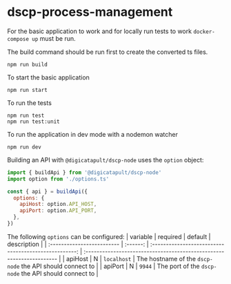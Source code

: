 # dscp-process-management

For the basic application to work and for locally run tests to work `docker-compose up` must be run.

The build command should be run first to create the converted ts files.

```shell
npm run build
```

To start the basic application

```shell
npm run start
```

To run the tests

```shell
npm run test
npm run test:unit
```

To run the application in dev mode with a nodemon watcher

```shell
npm run dev
```

Building an API with `@digicatapult/dscp-node` uses the `option` object:

```js
import { buildApi } from '@digicatapult/dscp-node'
import option from './options.ts'

const { api } = buildApi({
  options: {
    apiHost: option.API_HOST,
    apiPort: option.API_PORT,
  },
})
```

The following `options` can be configured:
| variable | required | default | description |
| :------------------------- | :------: | :---------------------------------------------------: | :-------------------------------------------------------------------- |
| apiHost | N | `localhost` | The hostname of the `dscp-node` the API should connect to |
| apiPort | N | `9944` | The port of the `dscp-node` the API should connect to |
